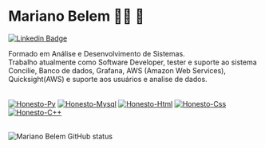 

<!--
### Hi there 👋
**honestobx/honestobx** is a ✨ _special_ ✨ repository because its `README.md` (this file) appears on your GitHub profile.

Here are some ideas to get you started:

- 🔭 I’m currently working on ...
- 🌱 I’m currently learning ...
- 👯 I’m looking to collaborate on ...
- 🤔 I’m looking for help with ...
- 💬 Ask me about ...
- 📫 How to reach me: ...
- 😄 Pronouns: ...
- ⚡ Fun fact: ...
-->

# Mariano Belem :man_technologist: 🔭

[![Linkedin Badge](https://img.shields.io/badge/-LinkedIn-blue?style=flat-square&logo=Linkedin&logoColor=white&link=https://www.linkedin.com/in/mariano-belem/)](https://www.linkedin.com/in/mariano-belem/)

Formado em Análise e Desenvolvimento de Sistemas. <br>
Trabalho atualmente como Software Developer, tester e suporte ao sistema Concilie, Banco de dados, Grafana, AWS (Amazon Web Services), Quicksight(AWS) e suporte aos usuários e analise de dados.

<div style="display: inline_block"><br>
  <a href="https://docs.python.org/pt-br/3/" target="_blank">
  <img align="center" alt="Honesto-Py" src="https://img.shields.io/badge/Python-3776AB?style=for-the-badge&logo=python&logoColor=white"></a>
  <a href="https://dev.mysql.com/doc/" target="_blank">
  <img align="center" alt="Honesto-Mysql" src="https://img.shields.io/badge/MySQL-00000F?style=for-the-badge&logo=mysql&logoColor=white" ></a>
  <a href="https://dev.w3.org/html5/html-author/" target="_blank">
  <img align="center" alt="Honesto-Html" src="https://img.shields.io/badge/HTML5-E34F26?style=for-the-badge&logo=html5&logoColor=white" ></a>
  <a href="https://developer.mozilla.org/pt-BR/docs/Web/CSS" target="_blank">
  <img align="center" alt="Honesto-Css" src="https://img.shields.io/badge/CSS3-1572B6?style=for-the-badge&logo=css3&logoColor=white" ></a>
  <a href="https://docs.microsoft.com/pt-br/cpp/cpp/?view=msvc-170" target="_blank">
  <img align="center" alt="Honesto-C++" src="https://img.shields.io/badge/C%2B%2B-00599C?style=for-the-badge&logo=c%2B%2B&logoColor=white" ></a>
<src="https://camo.githubusercontent.com/63371d36886ee658f5a97401f393e1ab1684b2fd3de674b8f5efc7d410b2a3d0/68747470733a2f2f6d656469612e67697068792e636f6d2f6d656469612f57556c706c634d704f43456d5447427442572f67697068792e676966" >
</div><br>


![Mariano Belem GitHub status](https://github-readme-stats.vercel.app/api?username=honestobx&show_icons=true&theme=tokyonight)

